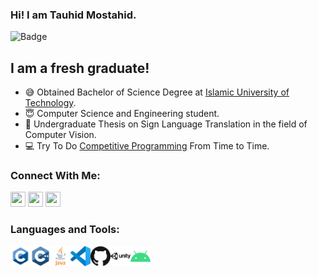 ### Hi! I am Tauhid Mostahid.

![Badge](https://cp-logo.vercel.app/codeforces/_tmt02_)


## I am a fresh graduate!
- :sweat_smile: Obtained Bachelor of Science Degree at [Islamic University of Technology][iut]. 
- :innocent: Computer Science and Engineering student.
- :book: Undergraduate Thesis on Sign Language Translation in the field of Computer Vision. 
- :computer: Try To Do [Competitive Programming][codeforces] From Time to Time.
<!-- - :pencil: Current Goals: Learn About Server-Side Web Development. -->

### Connect With Me:

[<img height="24" width="24" src="https://cdn.jsdelivr.net/npm/simple-icons@v5/icons/youtube.svg"/>][youtube]
[<img height="24" width="24" src="https://cdn.jsdelivr.net/npm/simple-icons@v5/icons/gmail.svg"/>][gmail]
[<img height="24" width="24" src="https://cdn.jsdelivr.net/npm/simple-icons@v5/icons/codeforces.svg"/>][codeforces]


### Languages and Tools:

<img align="left" alt="C" width="32px" src="https://raw.githubusercontent.com/github/explore/f3e22f0dca2be955676bc70d6214b95b13354ee8/topics/c/c.png" />
<img align="left" alt="CPP" width="32px" src="https://raw.githubusercontent.com/github/explore/f3e22f0dca2be955676bc70d6214b95b13354ee8/topics/cpp/cpp.png" />
<img align="left" alt="Java" width="32px" src="https://raw.githubusercontent.com/github/explore/f3e22f0dca2be955676bc70d6214b95b13354ee8/topics/java/java.png" />
<img align="left" alt="Visual Studio Code" width="32px" src="https://raw.githubusercontent.com/github/explore/80688e429a7d4ef2fca1e82350fe8e3517d3494d/topics/visual-studio-code/visual-studio-code.png" />
<img align="left" alt="GitHub" width="32px" src="https://raw.githubusercontent.com/github/explore/78df643247d429f6cc873026c0622819ad797942/topics/github/github.png" />
<img align="left" alt="GitHub" width="32px" src="https://raw.githubusercontent.com/github/explore/78df643247d429f6cc873026c0622819ad797942/topics/unity/unity.png" />
<img align="left" alt="GitHub" width="32px" src="https://raw.githubusercontent.com/github/explore/78df643247d429f6cc873026c0622819ad797942/topics/android/android.png" />





[youtube]: https://www.youtube.com/channel/UCDSuw7UdvpZK2dan3o0kWFA
[gmail]: mailto:tauhidtamim0016@gmail.com
[iut]: https://www.iutoic-dhaka.edu/
[codeforces]: https://codeforces.com/profile/_tmt02_
